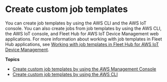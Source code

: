 # Create custom job templates<a name="job-templates-create"></a>

You can create job templates by using the AWS CLI and the AWS IoT console\. You can also create jobs from job templates by using the AWS CLI, the AWS IoT console, and Fleet Hub for AWS IoT Device Management web applications\. For more information about working with job templates in Fleet Hub applications, see [Working with job templates in Fleet Hub for AWS IoT Device Management](https://docs.aws.amazon.com/iot/latest/fleethubuserguide/aws-iot-monitor-technician-job-templates.html)\.

**Topics**
+ [Create custom job templates by using the AWS Management Console](job-templates-console.md)
+ [Create custom job templates by using the AWS CLI](job-templates-cli.md)